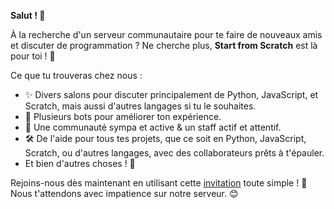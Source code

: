 **Salut ! 🌟**

À la recherche d'un serveur communautaire pour te faire de nouveaux amis et discuter de programmation ? Ne cherche plus, **Start from Scratch** est là pour toi ! 🚀

Ce que tu trouveras chez nous :

- ✨ Divers salons pour discuter principalement de Python, JavaScript, et Scratch, mais aussi d'autres langages si tu le souhaites.
- 🤖 Plusieurs bots pour améliorer ton expérience.
- 👥 Une communauté sympa et active & un staff actif et attentif.
- 🛠️ De l'aide pour tous tes projets, que ce soit en Python, JavaScript, Scratch, ou d'autres langages, avec des collaborateurs prêts à t'épauler.
- Et bien d'autres choses ! 🎉

Rejoins-nous dès maintenant en utilisant cette [invitation](https://dsc.gg/sfroms) toute simple ! 💌 Nous t'attendons avec impatience sur notre serveur. 😊